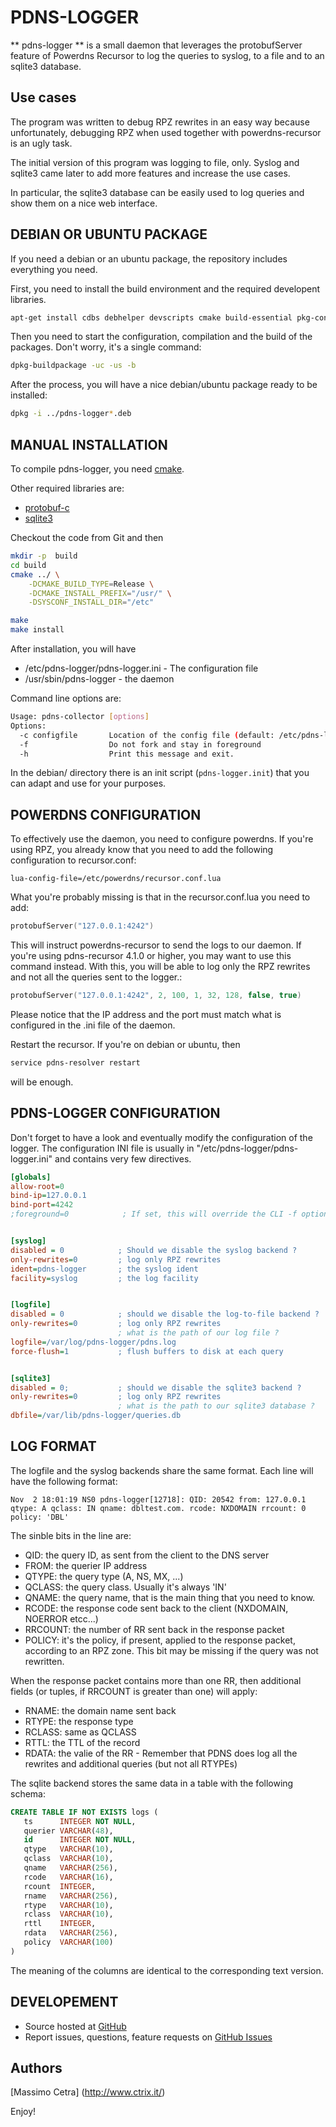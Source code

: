 PDNS-LOGGER
===========

** pdns-logger ** is a small daemon that leverages the protobufServer feature of Powerdns Recursor
to log the queries to syslog, to a file and to an sqlite3 database.

Use cases
---------

The program was written to debug RPZ rewrites in an easy way because unfortunately, debugging RPZ when used together with powerdns-recursor
is an ugly task.

The initial version of this program was logging to file, only.
Syslog and sqlite3 came later to add more features and increase the use cases.

In particular, the sqlite3 database can be easily used to log queries and show them on a nice web interface.

DEBIAN OR UBUNTU PACKAGE
------------------------

If you need a debian or an ubuntu package, the repository includes everything you need.

First, you need to install the build environment and the required developent libraries.
```bash
apt-get install cdbs debhelper devscripts cmake build-essential pkg-config libprotobuf-c-dev libsqlite3-dev
```

Then you need to start the configuration, compilation and the build of the packages. Don't worry, it's a single command:
```bash
dpkg-buildpackage -uc -us -b
```

After the process, you will have a nice debian/ubuntu package ready to be installed:

```bash
dpkg -i ../pdns-logger*.deb
```

MANUAL INSTALLATION
-------------------

To compile pdns-logger, you need [cmake](https://cmake.org/).

Other required libraries are:
- [protobuf-c](https://github.com/protobuf-c/protobuf-c)
- [sqlite3](https://www.sqlite.org/)

Checkout the code from Git and then
```bash
mkdir -p  build
cd build
cmake ../ \
    -DCMAKE_BUILD_TYPE=Release \
    -DCMAKE_INSTALL_PREFIX="/usr/" \
    -DSYSCONF_INSTALL_DIR="/etc"

make
make install
```

After installation, you will have 
* /etc/pdns-logger/pdns-logger.ini - The configuration file
* /usr/sbin/pdns-logger - the daemon

Command line options are:
```bash
Usage: pdns-collector [options]
Options:
  -c configfile       Location of the config file (default: /etc/pdns-logger/pdns-logger.ini)
  -f                  Do not fork and stay in foreground
  -h                  Print this message and exit.

```

In the debian/ directory there is an init script (`pdns-logger.init`) that you can adapt and use for your purposes.

POWERDNS CONFIGURATION
----------------------

To effectively use the daemon, you need to configure powerdns.
If you're using RPZ, you already know that you need to add the following configuration to recursor.conf:
```
lua-config-file=/etc/powerdns/recursor.conf.lua
```

What you're probably missing is that in the recursor.conf.lua you need to add:
```lua
protobufServer("127.0.0.1:4242")
```

This will instruct powerdns-recursor to send the logs to our daemon.
If you're using pdns-recursor 4.1.0 or higher, you may want to use this command instead. With this, you will be able to log only the RPZ rewrites and not all the queries sent to the logger.:
```lua
protobufServer("127.0.0.1:4242", 2, 100, 1, 32, 128, false, true)
```

Please notice that the IP address and the port must match what is configured in the .ini file of the daemon.

Restart the recursor. If you're on debian or ubuntu, then

```bash
service pdns-resolver restart
```

will be enough.

PDNS-LOGGER CONFIGURATION
-------------------------
Don't forget to have a look and eventually modify the configuration of the logger.
The configuration INI file is usually in "/etc/pdns-logger/pdns-logger.ini" and contains very few directives.

```ini
[globals]
allow-root=0
bind-ip=127.0.0.1
bind-port=4242
;foreground=0            ; If set, this will override the CLI -f option


[syslog]
disabled = 0            ; Should we disable the syslog backend ?
only-rewrites=0         ; log only RPZ rewrites
ident=pdns-logger       ; the syslog ident
facility=syslog         ; the log facility


[logfile]
disabled = 0            ; should we disable the log-to-file backend ?
only-rewrites=0         ; log only RPZ rewrites
                        ; what is the path of our log file ?
logfile=/var/log/pdns-logger/pdns.log
force-flush=1           ; flush buffers to disk at each query


[sqlite3]
disabled = 0;           ; should we disable the sqlite3 backend ?
only-rewrites=0         ; log only RPZ rewrites
                        ; what is the path to our sqlite3 database ?
dbfile=/var/lib/pdns-logger/queries.db
```

LOG FORMAT
----------

The logfile and the syslog backends share the same format.
Each line will have the following format:
```
Nov  2 18:01:19 NS0 pdns-logger[12718]: QID: 20542 from: 127.0.0.1 qtype: A qclass: IN qname: dbltest.com. rcode: NXDOMAIN rrcount: 0 policy: 'DBL'
```

The sinble bits in the line are:
* QID: the query ID, as sent from the client to the DNS server
* FROM: the querier IP address
* QTYPE: the query type (A, NS, MX, ...)
* QCLASS: the query class. Usually it's always 'IN'
* QNAME: the query name, that is the main thing that you need to know.
* RCODE: the response code sent back to the client (NXDOMAIN, NOERROR etcc...)
* RRCOUNT: the number of RR sent back in the response packet
* POLICY: it's the policy, if present, applied to the response packet, according to an RPZ zone. This bit may be missing if the query was not rewritten.

When the response packet contains more than one RR, then additional fields (or tuples, if RRCOUNT is greater than one) will apply:
* RNAME: the domain name sent back
* RTYPE: the response type
* RCLASS: same as QCLASS
* RTTL: the TTL of the record
* RDATA: the valie of the RR - Remember that PDNS does log all the rewrites and additional queries (but not all RTYPEs)


The sqlite backend stores the same data in a table with the following schema:

```sql
CREATE TABLE IF NOT EXISTS logs ( 
   ts      INTEGER NOT NULL, 
   querier VARCHAR(48), 
   id      INTEGER NOT NULL, 
   qtype   VARCHAR(10), 
   qclass  VARCHAR(10), 
   qname   VARCHAR(256), 
   rcode   VARCHAR(16), 
   rcount  INTEGER, 
   rname   VARCHAR(256), 
   rtype   VARCHAR(10), 
   rclass  VARCHAR(10), 
   rttl    INTEGER, 
   rdata   VARCHAR(256), 
   policy  VARCHAR(100)
)
```
The meaning of the columns are identical to the corresponding text version.


DEVELOPEMENT
------------
- Source hosted at [GitHub](https://github.com/spamhays/pdns-logger)
- Report issues, questions, feature requests on [GitHub Issues](https://github.com/spamhaus/pdns-logger/issues)

Authors
-------
[Massimo Cetra] (http://www.ctrix.it/)


Enjoy!

